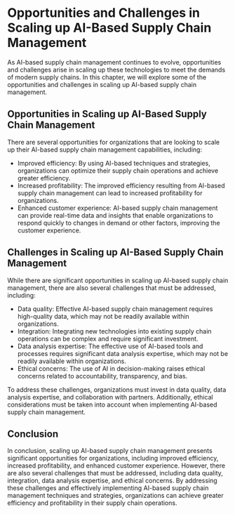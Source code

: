 Opportunities and Challenges in Scaling up AI-Based Supply Chain Management
======================================================================================================================

As AI-based supply chain management continues to evolve, opportunities and challenges arise in scaling up these technologies to meet the demands of modern supply chains. In this chapter, we will explore some of the opportunities and challenges in scaling up AI-based supply chain management.

Opportunities in Scaling up AI-Based Supply Chain Management
------------------------------------------------------------

There are several opportunities for organizations that are looking to scale up their AI-based supply chain management capabilities, including:

* Improved efficiency: By using AI-based techniques and strategies, organizations can optimize their supply chain operations and achieve greater efficiency.
* Increased profitability: The improved efficiency resulting from AI-based supply chain management can lead to increased profitability for organizations.
* Enhanced customer experience: AI-based supply chain management can provide real-time data and insights that enable organizations to respond quickly to changes in demand or other factors, improving the customer experience.

Challenges in Scaling up AI-Based Supply Chain Management
---------------------------------------------------------

While there are significant opportunities in scaling up AI-based supply chain management, there are also several challenges that must be addressed, including:

* Data quality: Effective AI-based supply chain management requires high-quality data, which may not be readily available within organizations.
* Integration: Integrating new technologies into existing supply chain operations can be complex and require significant investment.
* Data analysis expertise: The effective use of AI-based tools and processes requires significant data analysis expertise, which may not be readily available within organizations.
* Ethical concerns: The use of AI in decision-making raises ethical concerns related to accountability, transparency, and bias.

To address these challenges, organizations must invest in data quality, data analysis expertise, and collaboration with partners. Additionally, ethical considerations must be taken into account when implementing AI-based supply chain management.

Conclusion
----------

In conclusion, scaling up AI-based supply chain management presents significant opportunities for organizations, including improved efficiency, increased profitability, and enhanced customer experience. However, there are also several challenges that must be addressed, including data quality, integration, data analysis expertise, and ethical concerns. By addressing these challenges and effectively implementing AI-based supply chain management techniques and strategies, organizations can achieve greater efficiency and profitability in their supply chain operations.
